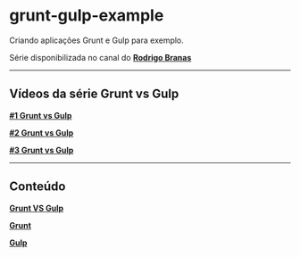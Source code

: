 # grunt-gulp-example
Criando aplicações Grunt e Gulp para exemplo.

Série disponibilizada no canal do __[Rodrigo Branas](https://www.youtube.com/user/rodrigobranas)__

--- 

## Vídeos da série Grunt vs Gulp

__[#1 Grunt vs Gulp](https://www.youtube.com/watch?v=ZG0fSXOKcGM)__

__[#2 Grunt vs Gulp](https://www.youtube.com/watch?v=VCwNHGkLXcc)__

__[#3 Grunt vs Gulp](https://www.youtube.com/watch?v=gsX8Ubj2FlE)__

---

## Conteúdo
__[Grunt VS Gulp](content/grunt-vs-gulp.md)__

__[Grunt](content/grunt.md)__

__[Gulp](content/gulp.md)__
